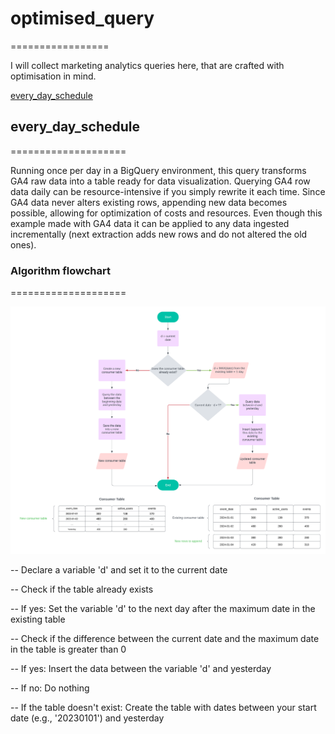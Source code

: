 # optimised_query

=================

I will collect marketing analytics queries here, that are crafted with optimisation in mind.

[every_day_schedule](#every_day_schedule)

## every_day_schedule

====================

Running once per day in a BigQuery environment, this query transforms GA4 raw data into a table ready for data visualization. Querying GA4 row data daily can be resource-intensive if you simply rewrite it each time. Since GA4 data never alters existing rows, appending new data becomes possible, allowing for optimization of costs and resources. Even though this example made with GA4 data it can be applied to any data ingested incrementally (next extraction adds new rows and do not altered the old ones).

### Algorithm flowchart

====================

![algorithm flowchart every_day_schedule](images/every_day_schedule.png)

-- Declare a variable 'd' and set it to the current date

-- Check if the table already exists

-- If yes: Set the variable 'd' to the next day after the maximum date in the existing table

-- Check if the difference between the current date and the maximum date in the table is greater than 0

-- If yes: Insert the data between the variable 'd' and yesterday

-- If no: Do nothing

-- If the table doesn't exist: Create the table with dates between your start date (e.g., '20230101') and yesterday
